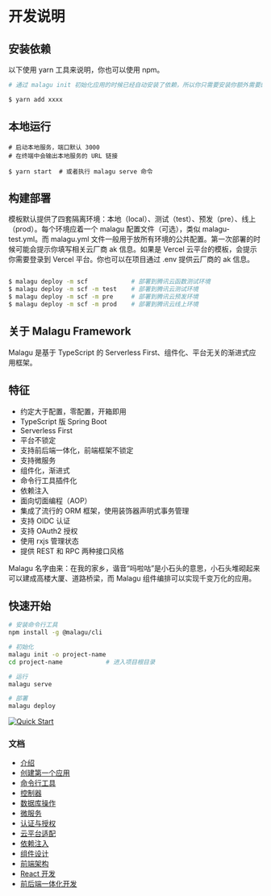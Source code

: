# 开发说明

## 安装依赖

以下使用 yarn 工具来说明，你也可以使用 npm。

```bash
# 通过 malagu init 初始化应用的时候已经自动安装了依赖，所以你只需要安装你额外需要的依赖即可

$ yarn add xxxx
```

## 本地运行

```shell
# 启动本地服务，端口默认 3000
# 在终端中会输出本地服务的 URL 链接

$ yarn start  # 或者执行 malagu serve 命令
```

## 构建部署

模板默认提供了四套隔离环境：本地（local）、测试（test）、预发（pre）、线上（prod）。每个环境应着一个 malagu 配置文件（可选），类似 malagu-test.yml。而 malagu.yml 文件一般用于放所有环境的公共配置。第一次部署的时候可能会提示你填写相关云厂商 ak 信息。如果是 Vercel 云平台的模板，会提示你需要登录到 Vercel 平台。你也可以在项目通过 .env 提供云厂商的 ak 信息。

```bash

$ malagu deploy -m scf            # 部署到腾讯云函数测试环境
$ malagu deploy -m scf -m test    # 部署到腾讯云测试环境
$ malagu deploy -m scf -m pre     # 部署到腾讯云预发环境
$ malagu deploy -m scf -m prod    # 部署到腾讯云线上环境

```

## 关于 Malagu Framework

Malagu 是基于 TypeScript 的 Serverless First、组件化、平台无关的渐进式应用框架。

## 特征

-   约定大于配置，零配置，开箱即用
-   TypeScript 版 Spring Boot
-   Serverless First
-   平台不锁定
-   支持前后端一体化，前端框架不锁定
-   支持微服务
-   组件化，渐进式
-   命令行工具插件化
-   依赖注入
-   面向切面编程（AOP）
-   集成了流行的 ORM 框架，使用装饰器声明式事务管理
-   支持 OIDC 认证
-   支持 OAuth2 授权
-   使用 rxjs 管理状态
-   提供 REST 和 RPC 两种接口风格

Malagu 名字由来：在我的家乡，谐音“吗啦咕”是小石头的意思，小石头堆砌起来可以建成高楼大厦、道路桥梁，而 Malagu 组件编排可以实现千变万化的应用。

## 快速开始

```bash
# 安装命令行工具
npm install -g @malagu/cli

# 初始化
malagu init -o project-name
cd project-name            # 进入项目根目录

# 运行
malagu serve

# 部署
malagu deploy
```

[![Quick Start](https://asciinema.org/a/474104.svg)](https://asciinema.org/a/474104?speed=2.5&autoplay=1)

### 文档

-   [介绍](https://malagu.cellbang.com/guide/%E4%BB%8B%E7%BB%8D)
-   [创建第一个应用](https://malagu.cellbang.com/guide/%E5%88%9B%E5%BB%BA%E7%AC%AC%E4%B8%80%E4%B8%AA%E5%BA%94%E7%94%A8)
-   [命令行工具](https://malagu.cellbang.com/guide/%E5%91%BD%E4%BB%A4%E8%A1%8C%E5%B7%A5%E5%85%B7)
-   [控制器](https://malagu.cellbang.com/guide/%E6%8E%A7%E5%88%B6%E5%99%A8)
-   [数据库操作](https://malagu.cellbang.com/guide/%E6%95%B0%E6%8D%AE%E5%BA%93typeorm)
-   [微服务](https://malagu.cellbang.com/dev/%E5%BE%AE%E6%9C%8D%E5%8A%A1)
-   [认证与授权](https://malagu.cellbang.com/guide/%E8%AE%A4%E8%AF%81%E4%B8%8E%E6%8E%88%E6%9D%83)
-   [云平台适配](https://malagu.cellbang.com/cloud/%E4%BA%91%E5%B9%B3%E5%8F%B0%E9%80%82%E9%85%8D)
-   [依赖注入](https://malagu.cellbang.com/guide/%E4%BE%9D%E8%B5%96%E6%B3%A8%E5%85%A5)
-   [组件设计](https://malagu.cellbang.com/guide/%E7%BB%84%E4%BB%B6%E8%AE%BE%E8%AE%A1)
-   [前端架构](https://malagu.cellbang.com/guide/%E5%89%8D%E7%AB%AF%E6%9E%B6%E6%9E%84)
-   [React 开发](https://malagu.cellbang.com/dev/react)
-   [前后端一体化开发](https://malagu.cellbang.com/dev/%E5%89%8D%E5%90%8E%E7%AB%AF%E4%B8%80%E4%BD%93%E5%8C%96%E5%BC%80%E5%8F%91)
